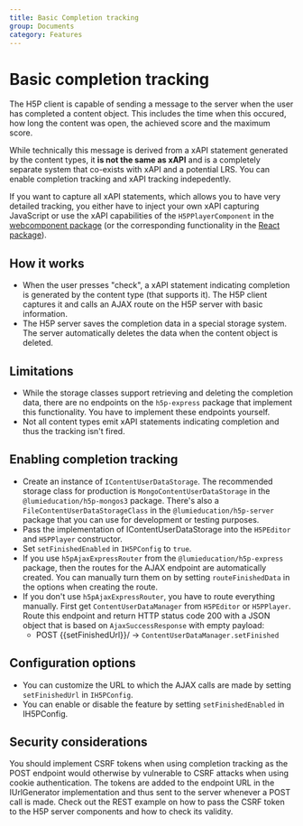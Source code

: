 ```yaml
---
title: Basic Completion tracking
group: Documents
category: Features
---
```

# Basic completion tracking

The H5P client is capable of sending a message to the server when the user has
completed a content object. This includes the time when this occured, how long
the content was open, the achieved score and the maximum score.

While technically this message is derived from a xAPI statement generated by the
content types, it **is not the same as xAPI** and is a completely separate
system that co-exists with xAPI and a potential LRS. You can enable completion
tracking and xAPI tracking indepedently.

If you want to capture all xAPI statements, which allows you to have very
detailed tracking, you either have to inject your own xAPI capturing JavaScript
or use the xAPI capabilities of the `H5PPlayerComponent` in the [webcomponent
package](../../packages/h5p-webcomponents/README.md) (or the corresponding functionality
in the [React package](../../packages/h5p-react/README.md)).

## How it works

-   When the user presses "check", a xAPI statement indicating completion is
    generated by the content type (that supports it). The H5P client captures it
    and calls an AJAX route on the H5P server with basic information.
-   The H5P server saves the completion data in a special storage system. The
    server automatically deletes the data when the content object is deleted.

## Limitations

-   While the storage classes support retrieving and deleting the completion data,
    there are no endpoints on the `h5p-express` package that implement this
    functionality. You have to implement these endpoints yourself.
-   Not all content types emit xAPI statements indicating completion and thus
    the tracking isn't fired.

## Enabling completion tracking

-   Create an instance of `IContentUserDataStorage`. The recommended storage class
    for production is `MongoContentUserDataStorage` in the
    `@lumieducation/h5p-mongos3` package. There's also a
    `FileContentUserDataStorageClass` in the `@lumieducation/h5p-server` package
    that you can use for development or testing purposes.
-   Pass the implementation of IContentUserDataStorage into the `H5PEditor` and
    `H5PPlayer` constructor.
-   Set `setFinishedEnabled` in `IH5PConfig` to `true`.
-   If you use `h5pAjaxExpressRouter` from the `@lumieducation/h5p-express`
    package, then the routes for the AJAX endpoint are automatically created. You
    can manually turn them on by setting `routeFinishedData` in the options when
    creating the route.
-   If you don't use `h5pAjaxExpressRouter`, you have to route everything
    manually. First get `ContentUserDataManager` from `H5PEditor` or
    `H5PPlayer`. Route this endpoint and return HTTP status code 200 with a JSON
    object that is based on `AjaxSuccessResponse` with empty payload:
    -   POST {{setFinishedUrl}}/ -> `ContentUserDataManager.setFinished`

## Configuration options

-   You can customize the URL to which the AJAX calls are made by setting
    `setFinishedUrl` in `IH5PConfig`.
-   You can enable or disable the feature by setting `setFinishedEnabled` in
    IH5PConfig.

## Security considerations

You should implement CSRF tokens when using completion tracking as the POST
endpoint would otherwise by vulnerable to CSRF attacks when using cookie
authentication. The tokens are added to the endpoint URL in the IUrlGenerator
implementation and thus sent to the server whenever a POST call is made. Check
out the REST example on how to pass the CSRF token to the H5P server components
and how to check its validity.
